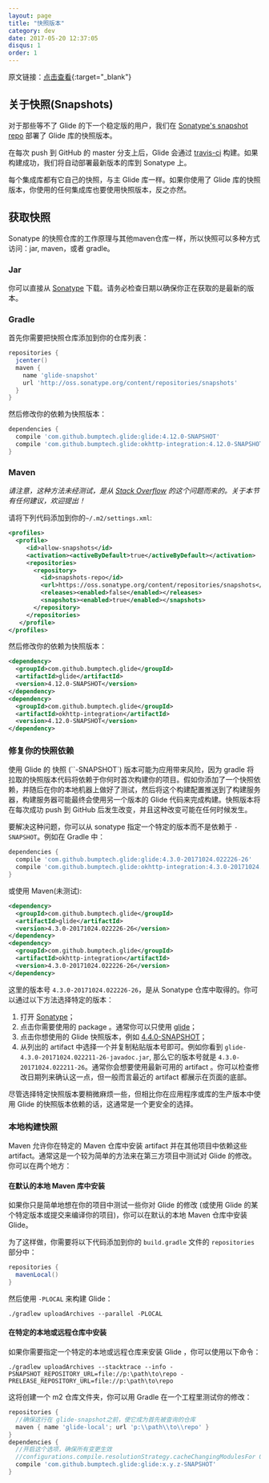 ```yaml
---
layout: page
title: "快照版本"
category: dev
date: 2017-05-20 12:37:05
disqus: 1
order: 1
---
```


原文链接：[点击查看](http://bumptech.github.io/glide/dev/snapshots.html){:target="_blank"}

## 关于快照(Snapshots)
对于那些等不了 Glide 的下一个稳定版的用户，我们在 [Sonatype's snapshot repo][2] 部署了 Glide 库的快照版本。  

在每次 push 到 GitHub 的 master 分支上后，Glide 会通过 [travis-ci][1] 构建。如果构建成功，我们将自动部署最新版本的库到 Sonatype 上。

每个集成库都有它自己的快照，与主 Glide 库一样。如果你使用了 Glide 库的快照版本，你使用的任何集成库也要使用快照版本，反之亦然。

## 获取快照
Sonatype 的快照仓库的工作原理与其他maven仓库一样，所以快照可以多种方式访问：jar, maven，或者 gradle。

### Jar
你可以直接从 [Sonatype][3] 下载。请务必检查日期以确保你正在获取的是最新的版本。

### Gradle

首先你需要把快照仓库添加到你的仓库列表：

```gradle
repositories {
  jcenter()
  maven {
    name 'glide-snapshot'
    url 'http://oss.sonatype.org/content/repositories/snapshots'
  }
}
```

然后修改你的依赖为快照版本：

```gradle
dependencies {
  compile 'com.github.bumptech.glide:glide:4.12.0-SNAPSHOT'
  compile 'com.github.bumptech.glide:okhttp-integration:4.12.0-SNAPSHOT'
}
```

### Maven
*请注意，这种方法未经测试，是从 [Stack Overflow][4] 的这个问题而来的。关于本节有任何建议，欢迎提出！*

请将下列代码添加到你的`~/.m2/settings.xml`:

```xml
<profiles>
  <profile>
     <id>allow-snapshots</id>
     <activation><activeByDefault>true</activeByDefault></activation>
     <repositories>
       <repository>
         <id>snapshots-repo</id>
         <url>https://oss.sonatype.org/content/repositories/snapshots</url>
         <releases><enabled>false</enabled></releases>
         <snapshots><enabled>true</enabled></snapshots>
       </repository>
     </repositories>
   </profile>
</profiles>
```

然后修改你的依赖为快照版本：

```xml
<dependency>
  <groupId>com.github.bumptech.glide</groupId>
  <artifactId>glide</artifactId>
  <version>4.12.0-SNAPSHOT</version>
</dependency>
<dependency>
  <groupId>com.github.bumptech.glide</groupId>
  <artifactId>okhttp-integration</artifactId>
  <version>4.12.0-SNAPSHOT</version>
</dependency>
```

### 修复你的快照依赖
使用 Glide 的 快照 (``-SNAPSHOT`) 版本可能为应用带来风险，因为 gradle 将拉取的快照版本代码将依赖于你何时首次构建你的项目。假如你添加了一个快照依赖，并随后在你的本地机器上做好了测试，然后将这个构建配置推送到了构建服务器，构建服务器可能最终会使用另一个版本的 Glide 代码来完成构建。快照版本将在每次成功 push 到 GitHub 后发生改变，并且这种改变可能在任何时候发生。

要解决这种问题，你可以从 sonatype 指定一个特定的版本而不是依赖于 ``-SNAPSHOT``。例如在 Gradle 中：

```gradle
dependencies {
  compile 'com.github.bumptech.glide:glide:4.3.0-20171024.022226-26'
  compile 'com.github.bumptech.glide:okhttp-integration:4.3.0-20171024.022226-26'
}
```

或使用 Maven(未测试):

```xml
<dependency>
  <groupId>com.github.bumptech.glide</groupId>
  <artifactId>glide</artifactId>
  <version>4.3.0-20171024.022226-26</version>
</dependency>
<dependency>
  <groupId>com.github.bumptech.glide</groupId>
  <artifactId>okhttp-integration</artifactId>
  <version>4.3.0-20171024.022226-26</version>
</dependency>
```

这里的版本号 ``4.3.0-20171024.022226-26``，是从 Sonatype 仓库中取得的。你可以通过以下方法选择特定的版本：

1. 打开 [Sonatype][3]；
2. 点击你需要使用的 package 。通常你可以只使用 [glide][5]；
3. 点击你想使用的 Glide 快照版本，例如 [4.4.0-SNAPSHOT][6]；
4. 从列出的 artifact 中选择一个并复制粘贴版本号即可。例如你看到 ``glide-4.3.0-20171024.022211-26-javadoc.jar``, 那么它的版本号就是 ``4.3.0-20171024.022211-26``。通常你会想要使用最新可用的 artifact 。你可以检查修改日期列来确认这一点，但一般而言最近的 artifact 都展示在页面的底部。 

尽管选择特定快照版本要稍微麻烦一些，但相比你在应用程序或库的生产版本中使用 Glide 的快照版本依赖的话，这通常是一个更安全的选择。

### 本地构建快照
Maven 允许你在特定的 Maven 仓库中安装 artifact 并在其他项目中依赖这些 artifact。通常这是一个较为简单的方法来在第三方项目中测试对 Glide 的修改。你可以在两个地方：

#### 在默认的本地 Maven 库中安装
如果你只是简单地想在你的项目中测试一些你对 Glide 的修改 (或使用 Glide 的某个特定版本或提交来编译你的项目)，你可以在默认的本地 Maven 仓库中安装 Glide。

为了这样做，你需要将以下代码添加到你的 ``build.gradle`` 文件的 ``repositories`` 部分中：

```groovy
repositories {
  mavenLocal()
}
```

然后使用 ``-PLOCAL`` 来构建 Glide：

```shell
./gradlew uploadArchives --parallel -PLOCAL
```

#### 在特定的本地或远程仓库中安装
如果你需要指定一个特定的本地或远程仓库来安装 Glide ，你可以使用以下命令：

```shell
./gradlew uploadArchives --stacktrace --info -PSNAPSHOT_REPOSITORY_URL=file://p:\path\to\repo -PRELEASE_REPOSITORY_URL=file://p:\path\to\repo
```

这将创建一个 m2 仓库文件夹，你可以用 Gradle 在一个工程里测试你的修改：
```gradle
repositories {
  //确保这行在 glide-snapshot之前，使它成为首先被查询的仓库
  maven { name 'glide-local'; url 'p:\\path\\to\\repo' }
}
dependencies {
  //开启这个选项，确保所有变更生效
  //configurations.compile.resolutionStrategy.cacheChangingModulesFor 0, 'seconds'
  compile 'com.github.bumptech.glide:glide:x.y.z-SNAPSHOT'
}
```

[1]: https://travis-ci.org/bumptech/glide
[2]: https://oss.sonatype.org/content/repositories/snapshots/
[3]: https://oss.sonatype.org/content/repositories/snapshots/com/github/bumptech/glide/
[4]: http://stackoverflow.com/questions/7715321/how-to-download-snapshot-version-from-maven-snapshot-repository
[5]: https://oss.sonatype.org/content/repositories/snapshots/com/github/bumptech/glide/glide/
[6]: https://oss.sonatype.org/content/repositories/snapshots/com/github/bumptech/glide/glide/4.4.0-SNAPSHOT/

